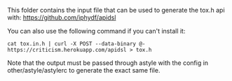 This folder contains the input file that can be used to generate the tox.h api 
with: https://github.com/iphydf/apidsl

You can also use the following command if you can't install it:

```
cat tox.in.h | curl -X POST --data-binary @- https://criticism.herokuapp.com/apidsl > tox.h
```

Note that the output must be passed through astyle with the config in 
other/astyle/astylerc to generate the exact same file.
